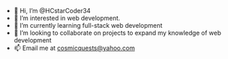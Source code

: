 - 👋 Hi, I’m @HCstarCoder34
- 👀 I’m interested in web development.  
- 🌱 I’m currently learning full-stack web development
- 💞️ I’m looking to collaborate on projects to expand my knowledge of web development
- 📫 Email me at cosmicquests@yahoo.com

<!---
HCstarCoder34/HCstarCoder34 is a ✨ special ✨ repository because its `README.md` (this file) appears on your GitHub profile.
You can click the Preview link to take a look at your changes.
--->
